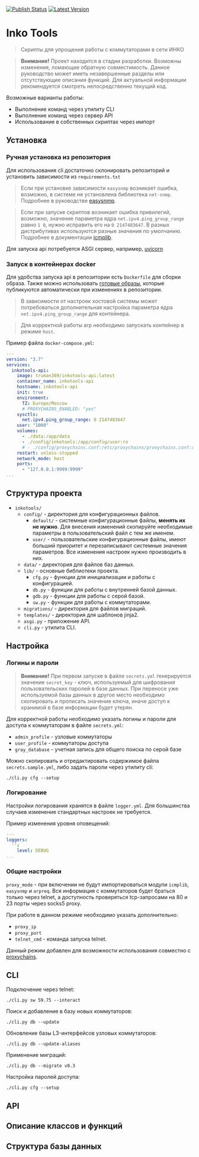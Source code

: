 [![Publish Status](https://img.shields.io/github/actions/workflow/status/truman369/inkotools-api/dockerhub.yml?branch=master&label=publish&logo=docker&style=plastic)](https://hub.docker.com/r/truman369/inkotools-api/tags)
[![Latest Version](https://img.shields.io/docker/v/truman369/inkotools-api?label=latest&logo=github&sort=semver&style=plastic)](https://github.com/truman369/inkotools-api/tags)
# Inko Tools 
> Скрипты для упрощения работы с коммутаторами в сети ИНКО

> **Внимание!** Проект находится в стадии разработки. Возможны изменения, ломающие обратную совместимость. Данное руководство может иметь незавершенные разделы или отсутствующие описания функций. Для актуальной информации рекомендуется смотреть непосредственно текущий код.

Возможные варианты работы:
- Выполнение команд через утилиту CLI
- Выполнение команд через сервер API
- Использование в собственных скриптах через импорт

## Установка

### Ручная установка из репозитория

Для использования cli достаточно склонировать репозиторий и установить зависимости из `requirements.txt`

> Если при установке зависимости `easysnmp` возникает ошибка, возможно, в системе не установлена библиотека `net-snmp`. Подробнее в руководстве [easysnmp](https://easysnmp.readthedocs.io/en/latest/#installation).

> Если при запуске скриптов возникает ошибка привилегий, возможно, значение параметра ядра `net.ipv4.ping_group_range` равно `1 0`, нужно исправить его на `0 2147483647`. В разных дистрибутивах используются разные значения по умолчанию. Подробнее в документации [icmplib](https://github.com/ValentinBELYN/icmplib/blob/main/docs/6-use-icmplib-without-privileges.md).

Для запуска api потребуется ASGI сервер, например, [uvicorn](https://github.com/encode/uvicorn)

### Запуск в контейнерах docker

Для удобства запуска api в репозитории есть `Dockerfile` для сборки образа. Также можно использовать [готовые образы](https://hub.docker.com/r/truman369/inkotools-api/tags), которые публикуются автоматически при изменениях в репозитории.

> В зависимости от настроек хостовой системы может потребоваться дополнительная настройка параметра ядра `net.ipv4.ping_group_range` для контейнера.

> Для корректной работы arp необходимо запускать контейнер в режиме `host`.

Пример файла `docker-compose.yml`:
```yaml
---
version: "3.7"
services:
  inkotools-api:
    image: truman369/inkotools-api:latest
    container_name: inkotools-api
    hostname: inkotools-api
    init: true
    environment:
      TZ: Europe/Moscow
      # PROXYCHAINS_ENABLED: "yes"
    sysctls:
      net.ipv4.ping_group_range: 0 2147483647
    user: "1000"
    volumes:
      - ./data:/app/data
      - ./config/inkotools:/app/config/user:ro
      # - ./config/proxychains.conf:/etc/proxychains/proxychains.conf:ro
    restart: unless-stopped
    network_mode: host
    ports:
      - "127.0.0.1:9999:9999"
...
```

## Структура проекта
- `inkotools/`
  - `config/` - директория для конфигурационных файлов.
    - `default/` - системные конфигурационные файлы, **менять их не нужно**. Для внесения изменений скопируйте необходимые параметры в пользовательский файл с тем же именем.
    - `user/` - пользовательские конфигурационные файлы, имеют больший приоритет и перезаписывают системные значения параметров. Все изменения настроек нужно производить в них. 
  - `data/` - директория для файлов баз данных.
  - `lib/` - основные библиотеки проекта.
    - `cfg.py` - функции для инициализации и работы с конфигурацией.
    - `db.py` - функции для работы с внутренней базой данных.
    - `gdb.py` - функции для работы с серой базой.
    - `sw.py` - функции для работы с коммутаторами.
  - `migrations/` - директория для файлов миграций.
  - `templates/` - директория для шаблонов jinja2.
  - `asgi.py` - приложение API.
  - `cli.py` - утилита CLI.

## Настройка

### Логины и пароли

> **Внимание!** При первом запуске в файле `secrets.yml` генерируется значение `secret_key` - ключ, используемый для шифрования пользовательских паролей в базе данных. При переносе уже используемой базы данных в другое место необходимо скопировать и прописать значение ключа, иначе доступ к хранимой в базе информации будет утерян.

Для корректной работы необходимо указать логины и пароли для доступа к коммутаторам в файле `secrets.yml`:
- `admin_profile` - узловые коммутаторы
- `user_profile` - коммутаторы доступа
- `gray_database` - учетная запись для общего поиска по серой базе

Можно скопировать и отредактировать содержимое файла `secrets.sample.yml`, либо задать пароли через утилиту cli:
```shell
./cli.py cfg --setup
```

### Логирование

Настройки логирования хранятся в файле `logger.yml`. Для большинства случаев изменение стандартных настроек не требуется.

Пример изменения уровня оповещений:
```yaml
---
loggers:
  '':
    level: DEBUG
...
```

### Общие настройки
<!-- TODO: описание всех настроек -->
`proxy_mode` - при включении не будут импортироваться модули `icmplib`, `easysnmp` и `arpreq`. Вся информация с коммутаторов будет браться только через telnet, а доступность проверяться tcp-запросами на 80 и 23 порты через socks5 proxy.

При работе в данном режиме необходимо указать дополнительно:
- `proxy_ip`
- `proxy_port`
- `telnet_cmd` - команда запуска telnet.

Данный режим добавлен для возможности использования совместно с [proxychains](https://github.com/rofl0r/proxychains-ng).

## CLI

Подключение через telnet:
```shell
./cli.py sw 59.75 --interact
```

Поиск и добавление в базу новых коммутаторов:
```shell
./cli.py db --update
```

Обновление базы L3-интерфейсов узловых коммутаторов:
```shell
./cli.py db --update-aliases
```

Применение миграций:
```shell
./cli.py db --migrate v0.3
```

Настройка паролей доступа:
```shell
./cli.py cfg --setup
```

## API

## Описание классов и функций

## Структура базы данных
